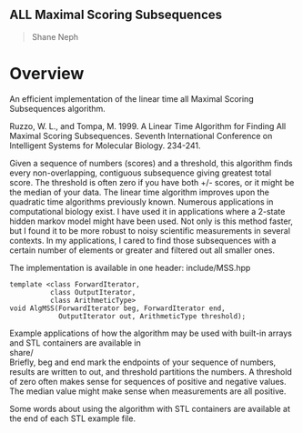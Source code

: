 ## ALL Maximal Scoring Subsequences ##
> Shane Neph


Overview
=========
An efficient implementation of the linear time all Maximal Scoring Subsequences algorithm.
  
Ruzzo, W. L., and Tompa, M. 1999. A Linear Time Algorithm for Finding All
Maximal Scoring Subsequences. Seventh International Conference on Intelligent
Systems for Molecular Biology. 234-241.

Given a sequence of numbers (scores) and a threshold, this algorithm finds every non-overlapping, contiguous subsequence giving greatest total score.  The threshold is often zero if you have both +/- scores, or it might be the median of your data.  The linear time algorithm improves upon the quadratic time algorithms previously known.  Numerous applications in computational biology exist.  I have used it in applications where a 2-state hidden markov model might have been used.  Not only is this method faster, but I found it to be more robust to noisy scientific measurements in several contexts.  In my applications, I cared to find those subsequences with a certain number of elements or greater and filtered out all smaller ones.

The implementation is available in one header: include/MSS.hpp

```
template <class ForwardIterator,
          class OutputIterator,
          class ArithmeticType>  
void AlgMSS(ForwardIterator beg, ForwardIterator end,  
            OutputIterator out, ArithmeticType threshold);  
```

Example applications of how the algorithm may be used with built-in arrays and STL containers are available in  
share/  
Briefly, beg and end mark the endpoints of your sequence of numbers, results are written to out, and threshold partitions the numbers.
A threshold of zero often makes sense for sequences of positive and negative values.  The median value might make sense when measurements are all positive.  

Some words about using the algorithm with STL containers are available at the end of each STL example file.
